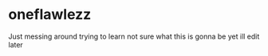 # oneflawlezz
Just messing around trying to learn not sure what this is gonna be yet ill edit later
